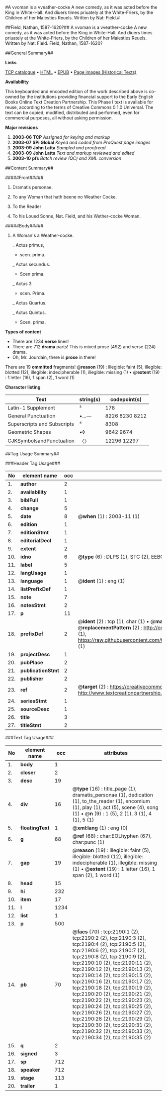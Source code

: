 #A vvoman is a vveather-cocke A new comedy, as it was acted before the King in White-Hall. And diuers times priuately at the White-Friers, by the Children of her Maiesties Reuels. Written by Nat: Field.#

##Field, Nathan, 1587-1620?##
A vvoman is a vveather-cocke A new comedy, as it was acted before the King in White-Hall. And diuers times priuately at the White-Friers, by the Children of her Maiesties Reuels. Written by Nat: Field.
Field, Nathan, 1587-1620?

##General Summary##

**Links**

[TCP catalogue](http://www.ota.ox.ac.uk/tcp/)  • 
[HTML](http://tei.it.ox.ac.uk/tcp/Texts-HTML/free/A00/A00725.html)  • 
[EPUB](http://tei.it.ox.ac.uk/tcp/Texts-EPUB/free/A00/A00725.epub) • 
[Page images (Historical Texts)](https://data.historicaltexts.jisc.ac.uk/view?pubId=eebo-99837844e&pageId=eebo-99837844e-2190-1)

**Availability**

This keyboarded and encoded edition of the
	       work described above is co-owned by the institutions
	       providing financial support to the Early English Books
	       Online Text Creation Partnership. This Phase I text is
	       available for reuse, according to the terms of Creative
	       Commons 0 1.0 Universal. The text can be copied,
	       modified, distributed and performed, even for
	       commercial purposes, all without asking permission.

**Major revisions**

1. __2003-06__ __TCP__ *Assigned for keying and markup*
1. __2003-07__ __SPi Global__ *Keyed and coded from ProQuest page images*
1. __2003-09__ __John Latta__ *Sampled and proofread*
1. __2003-09__ __John Latta__ *Text and markup reviewed and edited*
1. __2003-10__ __pfs__ *Batch review (QC) and XML conversion*

##Content Summary##

#####Front#####

1. Dramatis personae.

1. To any Woman that hath beene no Weather Cocke.

1. To the Reader

1. To his Loued Sonne, Nat. Field, and his Wether-cocke Woman.

#####Body#####

1. A Woman's a Weather-cocke.

    _ Actus primus,

      * scen. prima.

    _ Actus secundus.

      * Scen prima.

    _ Actus 3

      * scen. Prima.

    _ Actus Quartus.

    _ Actus Quintus.

      * Scen. prima.

**Types of content**

  * There are 1234 **verse** lines!
  * There are 712 **drama** parts! This is mixed prose (492) and verse (224) drama.
  * Oh, Mr. Jourdain, there is **prose** in there!

There are 19 **ommitted** fragments! 
 @__reason__ (19) : illegible: faint (5), illegible: blotted (12), illegible: indecipherable (1), illegible: missing (1)  •  @__extent__ (19) : 1 letter (16), 1 span (2), 1 word (1)

**Character listing**


|Text|string(s)|codepoint(s)|
|---|---|---|
|Latin-1 Supplement|²|178|
|General Punctuation|•…—|8226 8230 8212|
|Superscripts             and Subscripts|⁴|8308|
|Geometric Shapes|▪◊|9642 9674|
|CJKSymbolsandPunctuation|〈〉|12296 12297|

##Tag Usage Summary##

###Header Tag Usage###

|No|element name|occ|attributes|
|---|---|---|---|
|1.|__author__|2||
|2.|__availability__|1||
|3.|__biblFull__|1||
|4.|__change__|5||
|5.|__date__|8| @__when__ (1) : 2003-11 (1)|
|6.|__edition__|1||
|7.|__editionStmt__|1||
|8.|__editorialDecl__|1||
|9.|__extent__|2||
|10.|__idno__|6| @__type__ (6) : DLPS (1), STC (2), EEBO-CITATION (1), PROQUEST (1), VID (1)|
|11.|__label__|5||
|12.|__langUsage__|1||
|13.|__language__|1| @__ident__ (1) : eng (1)|
|14.|__listPrefixDef__|1||
|15.|__note__|7||
|16.|__notesStmt__|2||
|17.|__p__|11||
|18.|__prefixDef__|2| @__ident__ (2) : tcp (1), char (1)  •  @__matchPattern__ (2) : ([0-9\-]+):([0-9IVX]+) (1), (.+) (1)  •  @__replacementPattern__ (2) : http://eebo.chadwyck.com/downloadtiff?vid=$1&page=$2 (1), https://raw.githubusercontent.com/textcreationpartnership/Texts/master/tcpchars.xml#$1 (1)|
|19.|__projectDesc__|1||
|20.|__pubPlace__|2||
|21.|__publicationStmt__|2||
|22.|__publisher__|2||
|23.|__ref__|2| @__target__ (2) : https://creativecommons.org/publicdomain/zero/1.0/ (1), http://www.textcreationpartnership.org/docs/. (1)|
|24.|__seriesStmt__|1||
|25.|__sourceDesc__|1||
|26.|__title__|3||
|27.|__titleStmt__|2||


###Text Tag Usage###

|No|element name|occ|attributes|
|---|---|---|---|
|1.|__body__|1||
|2.|__closer__|2||
|3.|__desc__|19||
|4.|__div__|16| @__type__ (16) : title_page (1), dramatis_personae (1), dedication (1), to_the_reader (1), encomium (1), play (1), act (5), scene (4), song (1)  •  @__n__ (9) : 1 (5), 2 (1), 3 (1), 4 (1), 5 (1)|
|5.|__floatingText__|1| @__xml:lang__ (1) : eng (0)|
|6.|__g__|68| @__ref__ (68) : char:EOLhyphen (67), char:punc (1)|
|7.|__gap__|19| @__reason__ (19) : illegible: faint (5), illegible: blotted (12), illegible: indecipherable (1), illegible: missing (1)  •  @__extent__ (19) : 1 letter (16), 1 span (2), 1 word (1)|
|8.|__head__|15||
|9.|__hi__|232||
|10.|__item__|17||
|11.|__l__|1234||
|12.|__list__|1||
|13.|__p__|500||
|14.|__pb__|70| @__facs__ (70) : tcp:2190:1 (2), tcp:2190:2 (2), tcp:2190:3 (2), tcp:2190:4 (2), tcp:2190:5 (2), tcp:2190:6 (2), tcp:2190:7 (2), tcp:2190:8 (2), tcp:2190:9 (2), tcp:2190:10 (2), tcp:2190:11 (2), tcp:2190:12 (2), tcp:2190:13 (2), tcp:2190:14 (2), tcp:2190:15 (2), tcp:2190:16 (2), tcp:2190:17 (2), tcp:2190:18 (2), tcp:2190:19 (2), tcp:2190:20 (2), tcp:2190:21 (2), tcp:2190:22 (2), tcp:2190:23 (2), tcp:2190:24 (2), tcp:2190:25 (2), tcp:2190:26 (2), tcp:2190:27 (2), tcp:2190:28 (2), tcp:2190:29 (2), tcp:2190:30 (2), tcp:2190:31 (2), tcp:2190:32 (2), tcp:2190:33 (2), tcp:2190:34 (2), tcp:2190:35 (2)|
|15.|__q__|2||
|16.|__signed__|3||
|17.|__sp__|712||
|18.|__speaker__|712||
|19.|__stage__|113||
|20.|__trailer__|1||
